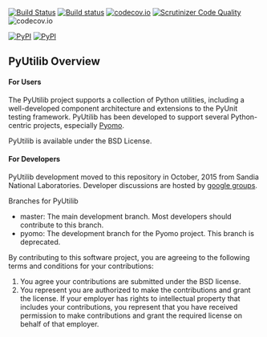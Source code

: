 [![Build Status](https://travis-ci.org/PyUtilib/pyutilib.png?branch=master)](https://travis-ci.org/PyUtilib/pyutilib) [![Build status](https://ci.appveyor.com/api/projects/status/c8dh5o1blp0sycr6?svg=true)](https://ci.appveyor.com/project/WilliamHart/pyutilib)  [![codecov.io](https://codecov.io/github/PyUtilib/pyutilib/coverage.svg?branch=master)](https://codecov.io/github/PyUtilib/pyutilib?branch=master) [![Scrutinizer Code Quality](https://scrutinizer-ci.com/g/PyUtilib/pyutilib/badges/quality-score.png?b=master)](https://scrutinizer-ci.com/g/PyUtilib/pyutilib/?branch=master) ![codecov.io](https://codecov.io/github/PyUtilib/pyutilib/branch.svg?branch=master)

[![PyPI](https://img.shields.io/pypi/v/pyutilib.svg?maxAge=2592000)]()
[![PyPI](https://img.shields.io/pypi/dm/pyutilib.svg?maxAge=2592000)]()

## PyUtilib Overview

#### For Users

The PyUtilib project supports a collection of Python utilities,
including a well-developed component architecture and extensions
to the PyUnit testing framework. PyUtilib has been developed to
support several Python-centric projects, especially
[Pyomo](http://pyomo.org).

PyUtilib is available under the BSD License.

#### For Developers

PyUtilib development moved to this repository in October, 2015 from
Sandia National Laboratories. Developer discussions are hosted by [google groups](https://groups.google.com/forum/#!forum/pyutilib-developers).

Branches for PyUtilib

* master: The main development branch.  Most developers should contribute to this branch.
* pyomo: The development branch for the Pyomo project.  This branch is deprecated.

By contributing to this software project, you are agreeing to the following terms and conditions for your contributions:

1. You agree your contributions are submitted under the BSD license. 
2. You represent you are authorized to make the contributions and grant the license. If your employer has rights to intellectual property that includes your contributions, you represent that you have received permission to make contributions and grant the required license on behalf of that employer. 
